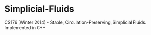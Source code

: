 Simplicial-Fluids
=================

CS176 (Winter 2014) - Stable, Circulation-Preserving, Simplicial Fluids. Implemented in C++

